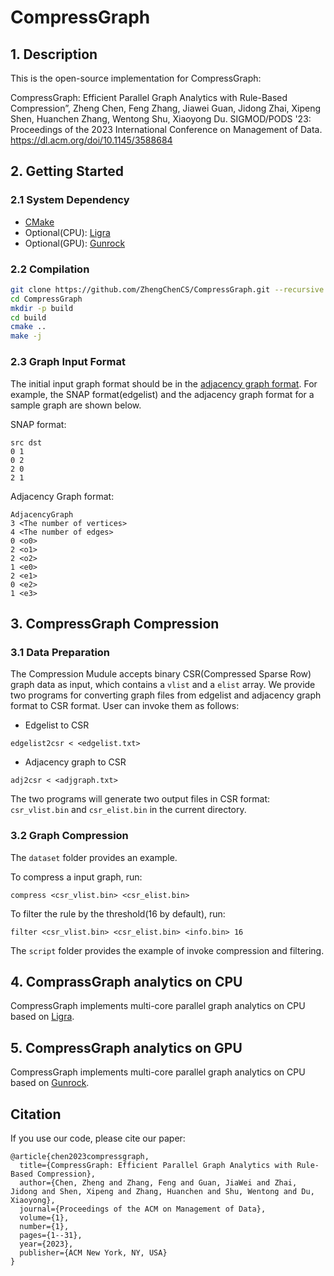 # CompressGraph

## 1. Description
This is the open-source implementation for CompressGraph:

CompressGraph: Efficient Parallel Graph Analytics with Rule-Based Compression”, Zheng Chen, Feng Zhang, Jiawei Guan, Jidong Zhai, Xipeng Shen, Huanchen Zhang, Wentong Shu, 
Xiaoyong Du. SIGMOD/PODS '23: Proceedings of the 2023 International Conference on Management of Data.
https://dl.acm.org/doi/10.1145/3588684

## 2. Getting Started

### 2.1 System Dependency
 - [CMake](https://gitlab.kitware.com/cmake/cmake)
 - Optional(CPU): [Ligra](https://github.com/jshun/ligra.git)
 - Optional(GPU): [Gunrock](https://github.com/gunrock/gunrock.git)

### 2.2 Compilation
```bash
git clone https://github.com/ZhengChenCS/CompressGraph.git --recursive
cd CompressGraph
mkdir -p build
cd build
cmake ..
make -j
```

### 2.3 Graph Input Format

The initial input graph format should be in the [adjacency graph format](https://www.cs.cmu.edu/~pbbs/benchmarks/graphIO.html). For example, the SNAP format(edgelist) and the adjacency graph format for a sample graph are shown below.

SNAP format:

```
src dst
0 1
0 2
2 0
2 1
```

Adjacency Graph format:

```
AdjacencyGraph
3 <The number of vertices>
4 <The number of edges>
0 <o0>
2 <o1>
2 <o2>
1 <e0>
2 <e1>
0 <e2>
1 <e3>
```

## 3. CompressGraph Compression

### 3.1 Data Preparation

The Compression Mudule accepts binary CSR(Compressed Sparse Row) graph data as input, which contains a `vlist` and a `elist` array. 
We provide two programs for converting graph files from edgelist and adjacency graph format to CSR format.
User can invoke them as follows:

* Edgelist to CSR 
```shell
edgelist2csr < <edgelist.txt>
```

* Adjacency graph to CSR
```shell
adj2csr < <adjgraph.txt>
```

The two programs will generate two output files in CSR format: `csr_vlist.bin` and `csr_elist.bin` in the current directory.

### 3.2 Graph Compression 

The `dataset` folder provides an example.

To compress a input graph, run:
```shell
compress <csr_vlist.bin> <csr_elist.bin>
```

To filter the rule by the threshold(16 by default), run:
```shell
filter <csr_vlist.bin> <csr_elist.bin> <info.bin> 16
```

The `script` folder provides the example of invoke compression and filtering.

## 4. ComprassGraph analytics on CPU

CompressGraph implements multi-core parallel graph analytics on CPU based on [Ligra](https://github.com/jshun/ligra.git).

## 5. CompressGraph analytics on GPU

CompressGraph implements multi-core parallel graph analytics on CPU based on [Gunrock](https://github.com/gunrock/gunrock.git).


## Citation

If you use our code, please cite our paper:

```
@article{chen2023compressgraph,
  title={CompressGraph: Efficient Parallel Graph Analytics with Rule-Based Compression},
  author={Chen, Zheng and Zhang, Feng and Guan, JiaWei and Zhai, Jidong and Shen, Xipeng and Zhang, Huanchen and Shu, Wentong and Du, Xiaoyong},
  journal={Proceedings of the ACM on Management of Data},
  volume={1},
  number={1},
  pages={1--31},
  year={2023},
  publisher={ACM New York, NY, USA}
}
```



